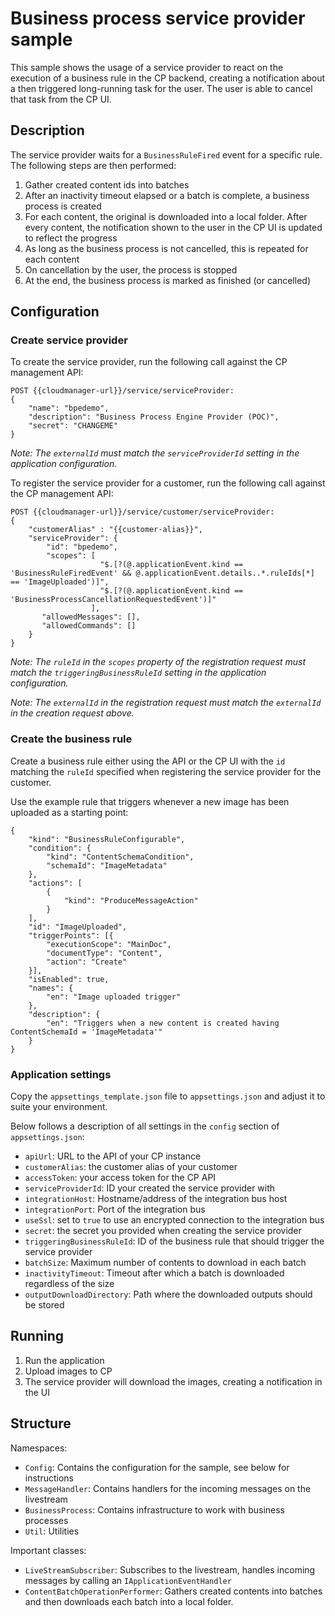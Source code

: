 ﻿# Business process service provider sample
This sample shows the usage of a service provider to react on the execution of a business rule in the CP backend,
creating a notification about a then triggered long-running task for the user. The user is able to cancel that task from the CP UI.

## Description
The service provider waits for a `BusinessRuleFired` event for a specific rule. The following steps are then performed:

1. Gather created content ids into batches
2. After an inactivity timeout elapsed or a batch is complete, a business process is created
3. For each content, the original is downloaded into a local folder. After every content, the notification shown to the user in the CP UI is updated to reflect the progress
4. As long as the business process is not cancelled, this is repeated for each content
5. On cancellation by the user, the process is stopped
6. At the end, the business process is marked as finished (or cancelled)

## Configuration
### Create service provider
To create the service provider, run the following call against the CP management API:

```
POST {{cloudmanager-url}}/service/serviceProvider:
{
    "name": "bpedemo",
    "description": "Business Process Engine Provider (POC)",
    "secret": "CHANGEME"
}
```

*Note: The `externalId` must match the `serviceProviderId` setting in the application configuration.*

To register the service provider for a customer, run the following call against the CP management API:

```
POST {{cloudmanager-url}}/service/customer/serviceProvider:
{
    "customerAlias" : "{{customer-alias}}",
    "serviceProvider": {
        "id": "bpedemo",
        "scopes": [
                    "$.[?(@.applicationEvent.kind == 'BusinessRuleFiredEvent' && @.applicationEvent.details..*.ruleIds[*] == 'ImageUploaded')]",
                    "$.[?(@.applicationEvent.kind == 'BusinessProcessCancellationRequestedEvent')]"
                  ],
       "allowedMessages": [],
	   "allowedCommands": []
    }
}
```

*Note: The `ruleId` in the `scopes` property of the registration request must match the `triggeringBusinessRuleId` setting in the application configuration.*

*Note: The `externalId` in the registration request must match the `externalId` in the creation request above.*

### Create the business rule
Create a business rule either using the API or the CP UI with the `id` matching the `ruleId` specified when registering the service provider for the customer.

Use the example rule that triggers whenever a new image has been uploaded as a starting point:

```
{
    "kind": "BusinessRuleConfigurable",
    "condition": {
        "kind": "ContentSchemaCondition",
        "schemaId": "ImageMetadata"
    },
    "actions": [
        {
            "kind": "ProduceMessageAction"
        }
    ],
    "id": "ImageUploaded",
    "triggerPoints": [{
        "executionScope": "MainDoc",
        "documentType": "Content",
        "action": "Create"
    }],
    "isEnabled": true,
    "names": {
        "en": "Image uploaded trigger"
    },
    "description": {
        "en": "Triggers when a new content is created having ContentSchemaId = 'ImageMetadata'"
    }
}
```

### Application settings

Copy the `appsettings_template.json` file to `appsettings.json` and adjust it to suite your environment.

Below follows a description of all settings in the `config` section of `appsettings.json`:

* `apiUrl`: URL to the API of your CP instance
* `customerAlias`: the customer alias of your customer
* `accessToken`: your access token for the CP API
* `serviceProviderId`: ID your created the service provider with
* `integrationHost`: Hostname/address of the integration bus host
* `integrationPort`: Port of the integration bus
* `useSsl`: set to `true` to use an encrypted connection to the integration bus
* `secret`: the secret you provided when creating the service provider
* `triggeringBusinessRuleId`: ID of the business rule that should trigger the service provider
* `batchSize`: Maximum number of contents to download in each batch
* `inactivityTimeout`: Timeout after which a batch is downloaded regardless of the size
* `outputDownloadDirectory`: Path where the downloaded outputs should be stored

## Running

1. Run the application
2. Upload images to CP
3. The service provider will download the images, creating a notification in the UI

## Structure
Namespaces:
* `Config`: Contains the configuration for the sample, see below for instructions
* `MessageHandler`: Contains handlers for the incoming messages on the livestream
* `BusinessProcess`: Contains infrastructure to work with business processes
* `Util`: Utilities

Important classes:
* `LiveStreamSubscriber`: Subscribes to the livestream, handles incoming messages by calling an `IApplicationEventHandler`
* `ContentBatchOperationPerformer`: Gathers created contents into batches and then downloads each batch into a local folder.
